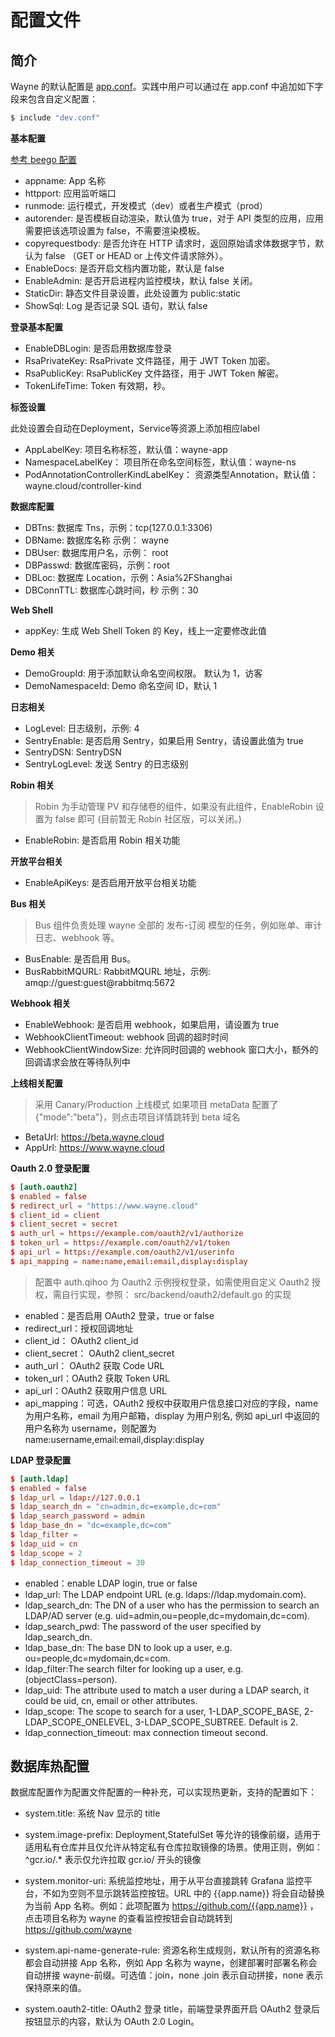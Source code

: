 # 配置文件

## 简介

Wayne 的默认配置是 [app.conf](https://github.com/QIhoo360/wayne/src/backend/conf/app.conf)。实践中用户可以通过在 app.conf 中追加如下字段来包含自定义配置：

```bash
$ include "dev.conf"
```

**基本配置**

[参考 beego 配置](https://beego.me/docs/mvc/controller/config.md)

- appname: App 名称 
- httpport: 应用监听端口
- runmode: 运行模式，开发模式（dev）或者生产模式（prod）
- autorender: 是否模板自动渲染，默认值为 true，对于 API 类型的应用，应用需要把该选项设置为 false，不需要渲染模板。
- copyrequestbody: 是否允许在 HTTP 请求时，返回原始请求体数据字节，默认为 false （GET or HEAD or 上传文件请求除外）。
- EnableDocs: 是否开启文档内置功能，默认是 false
- EnableAdmin: 是否开启进程内监控模块，默认 false 关闭。            
- StaticDir: 静态文件目录设置，此处设置为 public:static
- ShowSql: Log 是否记录 SQL 语句，默认 false

**登录基本配置**

- EnableDBLogin: 是否启用数据库登录
- RsaPrivateKey:  RsaPrivate 文件路径，用于 JWT Token 加密。
- RsaPublicKey: RsaPublicKey 文件路径，用于 JWT Token 解密。
- TokenLifeTime: Token 有效期，秒。

**标签设置**

此处设置会自动在Deployment，Service等资源上添加相应label

- AppLabelKey: 项目名称标签，默认值：wayne-app
- NamespaceLabelKey： 项目所在命名空间标签，默认值：wayne-ns
- PodAnnotationControllerKindLabelKey： 资源类型Annotation，默认值： wayne.cloud/controller-kind

**数据库配置**

- DBTns: 数据库 Tns，示例：tcp(127.0.0.1:3306)
- DBName: 数据库名称 示例： wayne
- DBUser: 数据库用户名，示例： root
- DBPasswd: 数据库密码，示例：root
- DBLoc: 数据库 Location，示例：Asia%2FShanghai
- DBConnTTL: 数据库心跳时间，秒  示例：30

**Web Shell**

- appKey: 生成 Web Shell Token 的 Key，线上一定要修改此值

**Demo 相关**

- DemoGroupId: 用于添加默认命名空间权限。 默认为 1，访客
- DemoNamespaceId: Demo 命名空间 ID，默认 1

**日志相关**

- LogLevel: 日志级别，示例: 4
- SentryEnable: 是否启用 Sentry，如果启用 Sentry，请设置此值为 true
- SentryDSN: SentryDSN
- SentryLogLevel: 发送 Sentry 的日志级别

**Robin 相关**

> Robin 为手动管理 PV 和存储卷的组件，如果没有此组件，EnableRobin 设置为 false 即可 (目前暂无 Robin 社区版，可以关闭。)

- EnableRobin: 是否启用 Robin 相关功能

**开放平台相关**

- EnableApiKeys: 是否启用开放平台相关功能

**Bus 相关**

> Bus 组件负责处理 wayne 全部的 发布-订阅 模型的任务，例如账单、审计日志、webhook 等。

- BusEnable: 是否启用 Bus。
- BusRabbitMQURL: RabbitMQURL 地址，示例: amqp://guest:guest@rabbitmq:5672

**Webhook 相关**

- EnableWebhook: 是否启用 webhook，如果启用，请设置为 true
- WebhookClientTimeout: webhook 回调的超时时间
- WebhookClientWindowSize: 允许同时回调的 webhook 窗口大小，额外的回调请求会放在等待队列中

**上线相关配置**

> 采用 Canary/Production 上线模式
  如果项目 metaData 配置了{"mode":"beta"}，则点击项目详情跳转到 beta 域名

- BetaUrl: https://beta.wayne.cloud
- AppUrl: https://www.wayne.cloud


**Oauth 2.0 登录配置**
```conf
$ [auth.oauth2]
$ enabled = false
$ redirect_url = "https://www.wayne.cloud"
$ client_id = client
$ client_secret = secret
$ auth_url = https://example.com/oauth2/v1/authorize
$ token_url = https://example.com/oauth2/v1/token
$ api_url = https://example.com/oauth2/v1/userinfo
$ api_mapping = name:name,email:email,display:display
```
> 配置中 auth.qihoo 为 Oauth2 示例授权登录，如需使用自定义 Oauth2 授权，需自行实现，参照：
src/backend/oauth2/default.go 的实现

- enabled：是否启用 OAuth2 登录，true or false
- redirect_url：授权回调地址
- client_id： OAuth2 client_id
- client_secret： OAuth2 client_secret
- auth_url： OAuth2 获取 Code URL
- token_url：OAuth2 获取 Token URL
- api_url：OAuth2 获取用户信息 URL
- api_mapping：可选，OAuth2 授权中获取用户信息接口对应的字段，name 为用户名称，email 为用户邮箱，display 为用户别名, 
例如 api_url 中返回的用户名称为 username，则配置为 name:username,email:email,display:display

**LDAP 登录配置**

```conf
$ [auth.ldap]
$ enabled = false
$ ldap_url = ldap://127.0.0.1
$ ldap_search_dn = "cn=admin,dc=example,dc=com"
$ ldap_search_password = admin
$ ldap_base_dn = "dc=example,dc=com"
$ ldap_filter =
$ ldap_uid = cn
$ ldap_scope = 2
$ ldap_connection_timeout = 30
```

- enabled：enable LDAP login, true or false
- ldap_url: The LDAP endpoint URL (e.g. ldaps://ldap.mydomain.com).
- ldap_search_dn: The DN of a user who has the permission to search an LDAP/AD server (e.g. uid=admin,ou=people,dc=mydomain,dc=com).
- ldap_search_pwd: The password of the user specified by ldap_search_dn.
- ldap_base_dn: The base DN to look up a user, e.g. ou=people,dc=mydomain,dc=com.
- ldap_filter:The search filter for looking up a user, e.g. (objectClass=person).
- ldap_uid: The attribute used to match a user during a LDAP search, it could be uid, cn, email or other attributes.
- ldap_scope: The scope to search for a user, 1-LDAP_SCOPE_BASE, 2-LDAP_SCOPE_ONELEVEL, 3-LDAP_SCOPE_SUBTREE. Default is 2.
- ldap_connection_timeout: max connection timeout second.

## 数据库热配置

数据库配置作为配置文件配置的一种补充，可以实现热更新，支持的配置如下：

- system.title: 系统 Nav 显示的 title

- system.image-prefix: Deployment,StatefulSet 等允许的镜像前缀，适用于适用私有仓库并且仅允许从特定私有仓库拉取镜像的场景。使用正则，例如：^gcr.io/.* 表示仅允许拉取 gcr.io/ 开头的镜像

- system.monitor-uri: 系统监控地址，用于从平台直接跳转 Grafana 监控平台，不如为空则不显示跳转监控按钮。URL 中的 {{app.name}} 将会自动替换为当前 App 名称。例如：此项配置为 https://github.com/{{app.name}} ，点击项目名称为 wayne 的查看监控按钮会自动跳转到 https://github.com/wayne

- system.api-name-generate-rule: 资源名称生成规则，默认所有的资源名称都会自动拼接 App 名称，例如 App 名称为 wayne，创建部署时部署名称会自动拼接 wayne-前缀。可选值：join，none .join 表示自动拼接，none 表示保持原来的值。

- system.oauth2-title: OAuth2 登录 title，前端登录界面开启 OAuth2 登录后按钮显示的内容，默认为 OAuth 2.0 Login。